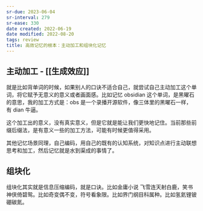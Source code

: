 ```yaml
---
sr-due: 2023-06-04
sr-interval: 279
sr-ease: 330
date created: 2022-06-19
date modified: 2022-08-20
tags: review
title: 高效记忆的根本：主动加工和组块化记忆
---
```


## 主动加工 - [[生成效应]]

就是比如背单词的时候，如果别人的口诀不适合自己，就尝试自己主动加工这个单词，将它赋予无意义的意义或者画面感。比如记忆 obsidian 这个单词，是黑曜石的意思，我的加工方式是：obs 是一个录播开源软件，像三体里的黑曜石一样，有 dian 牛逼。

这个加工出的意义，没有真实意义，但是它就是能让我们更快地记住。当前那些前缀后缀法，是有意义一些的加工方法，可能有时候更值得采用。

其他记忆场景同理，自己编码，用自己的既有的认知系统，对知识点进行主动联想思考和加工，然后记忆就是水到渠成的事情了。

## 组块化

组块化其实就是信息压缩编码，就是口诀。比如金庸小说 飞雪连天射白鹿，笑书神侠倚碧鸳。比如奇变偶不变，符号看象限。比如界门纲目科属种。比如氢氦锂铍硼碳氮。
